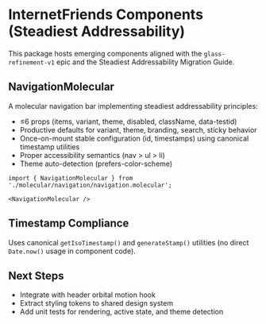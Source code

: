 # InternetFriends Components (Steadiest Addressability)

This package hosts emerging components aligned with the `glass-refinement-v1` epic and the Steadiest Addressability Migration Guide.

## NavigationMolecular

A molecular navigation bar implementing steadiest addressability principles:
- ≤6 props (items, variant, theme, disabled, className, data-testid)
- Productive defaults for variant, theme, branding, search, sticky behavior
- Once-on-mount stable configuration (id, timestamps) using canonical timestamp utilities
- Proper accessibility semantics (nav > ul > li)
- Theme auto-detection (prefers-color-scheme)

```tsx
import { NavigationMolecular } from './molecular/navigation/navigation.molecular';

<NavigationMolecular />
```

## Timestamp Compliance
Uses canonical `getIsoTimestamp()` and `generateStamp()` utilities (no direct `Date.now()` usage in component code).

## Next Steps
- Integrate with header orbital motion hook
- Extract styling tokens to shared design system
- Add unit tests for rendering, active state, and theme detection
